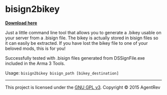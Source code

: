 # bisign2bikey

**[Download here](AgentRev/bisign2bikey/releases)**

Just a little command line tool that allows you to generate a .bikey usable on your server from a .bisign file. The bikey is actually stored in bisign files so it can easily be extracted. If you have lost the bikey file to one of your beloved mods, this is for you!

Successfully tested with .bisign files generated from DSSignFile.exe included in the Arma 3 Tools.

Usage: `bisign2bikey bisign_path [bikey_destination]`

---

This project is licensed under the [GNU GPL v3](http://www.tldrlegal.com/l/agpl3). Copyright © 2015 AgentRev
